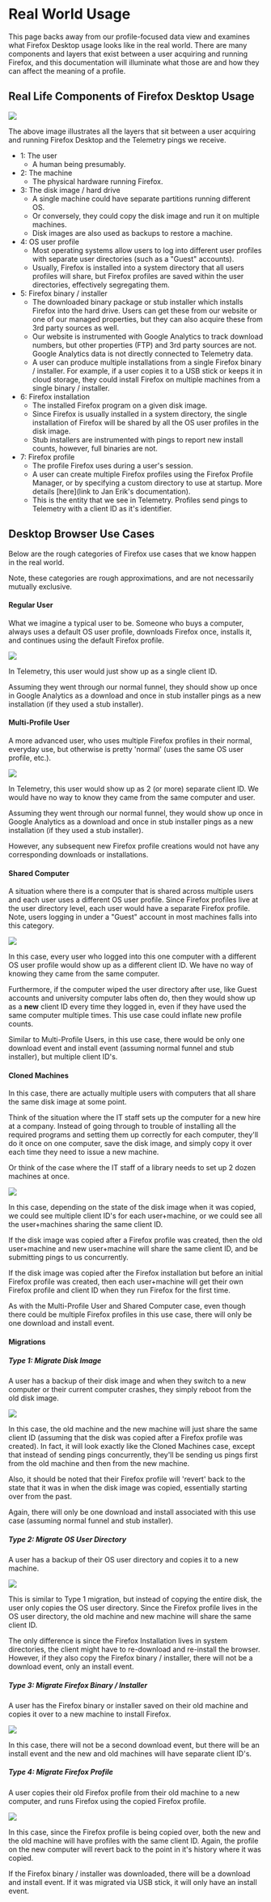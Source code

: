 # Real World Usage

This page backs away from our profile-focused data view and examines what Firefox Desktop usage looks like in the real world. There are many components and layers that exist between a user acquiring and running Firefox, and this documentation will illuminate what those are and how they can affect the meaning of a profile. 

## Real Life Components of Firefox Desktop Usage

![](images/real-life-usage-components.png)

The above image illustrates all the layers that sit between a user acquiring and running Firefox Desktop and the Telemetry pings we receive. 

* 1: The user
	- A human being presumably. 
* 2: The machine
	- The physical hardware running Firefox. 
* 3: The disk image / hard drive
	- A single machine could have separate partitions running different OS. 
	- Or conversely, they could copy the disk image and run it on multiple machines. 
	- Disk images are also used as backups to restore a machine. 
* 4: OS user profile
	- Most operating systems allow users to log into different user profiles with separate user directories (such as a "Guest" accounts). 
	- Usually, Firefox is installed into a system directory that all users profiles will share, but Firefox profiles are saved within the user directories, effectively segregating them. 
* 5: Firefox binary / installer
	- The downloaded binary package or stub installer which installs Firefox into the hard drive. Users can get these from our website or one of our managed properties, but they can also acquire these from 3rd party sources as well. 
	- Our website is instrumented with Google Analytics to track download numbers, but other properties (FTP) and 3rd party sources are not. Google Analytics data is not directly connected to Telemetry data. 
	- A user can produce multiple installations from a single Firefox binary / installer. For example, if a user copies it to a USB stick or keeps it in cloud storage, they could install Firefox on multiple machines from a single binary / installer. 
* 6: Firefox installation
	- The installed Firefox program on a given disk image. 
	- Since Firefox is usually installed in a system directory, the single installation of Firefox will be shared by all the OS user profiles in the disk image. 
	- Stub installers are instrumented with pings to report new install counts, however, full binaries are not. 
* 7: Firefox profile
	- The profile Firefox uses during a user's session. 
	- A user can create multiple Firefox profiles using the Firefox Profile Manager, or by specifying a custom directory to use at startup. More details [here](link to Jan Erik's documentation). 
	- This is the entity that we see in Telemetry. Profiles send pings to Telemetry with a client ID as it's identifier.  

## Desktop Browser Use Cases

Below are the rough categories of Firefox use cases that we know happen in the real world. 

Note, these categories are rough approximations, and are not necessarily mutually exclusive. 

#### Regular User

What we imagine a typical user to be. Someone who buys a computer, always uses a default OS user profile, downloads Firefox once, installs it, and continues using the default Firefox profile. 

![](images/regular-user.png)

In Telemetry, this user would just show up as a single client ID. 

Assuming they went through our normal funnel, they should show up once in Google Analytics as a download and once in stub installer pings as a new installation (if they used a stub installer). 

#### Multi-Profile User

A more advanced user, who uses multiple Firefox profiles in their normal, everyday use, but otherwise is pretty 'normal' (uses the same OS user profile, etc.). 

![](images/multi-profile-user.png)

In Telemetry, this user would show up as 2 (or more) separate client ID. We would have no way to know they came from the same computer and user. 

Assuming they went through our normal funnel, they would show up once in Google Analytics as a download and once in stub installer pings as a new installation (if they used a stub installer). 

However, any subsequent new Firefox profile creations would not have any corresponding downloads or installations. 

#### Shared Computer

A situation where there is a computer that is shared across multiple users and each user uses a different OS user profile. Since Firefox profiles live at the user directory level, each user would have a separate Firefox profile. Note, users logging in under a "Guest" account in most machines falls into this category.

![](images/shared-computer.png)

In this case, every user who logged into this one computer with a different OS user profile would show up as a different client ID. We have no way of knowing they came from the same computer. 

Furthermore, if the computer wiped the user directory after use, like Guest accounts and university computer labs often do, then they would show up as a **new** client ID every time they logged in, even if they have used the same computer multiple times. This use case could inflate new profile counts. 

Similar to Multi-Profile Users, in this use case, there would be only one download event and install event (assuming normal funnel and stub installer), but multiple client ID's. 

#### Cloned Machines

In this case, there are actually multiple users with computers that all share the same disk image at some point. 

Think of the situation where the IT staff sets up the computer for a new hire at a company. Instead of going through to trouble of installing all the required programs and setting them up correctly for each computer, they'll do it once on one computer, save the disk image, and simply copy it over each time they need to issue a new machine. 

Or think of the case where the IT staff of a library needs to set up 2 dozen machines at once. 

![](images/cloned-machines.png)

In this case, depending on the state of the disk image when it was copied, we could see multiple client ID's for each user+machine, or we could see all the user+machines sharing the same client ID. 

If the disk image was copied after a Firefox profile was created, then the old user+machine and new user+machine will share the same client ID, and be submitting pings to us concurrently. 

If the disk image was copied after the Firefox installation but before an initial Firefox profile was created, then each user+machine will get their own Firefox profile and client ID when they run Firefox for the first time. 

As with the Multi-Profile User and Shared Computer case, even though there could be multiple Firefox profiles in this use case, there will only be one download and install event.  

#### Migrations

##### Type 1: Migrate Disk Image

A user has a backup of their disk image and when they switch to a new computer or their current computer crashes, they simply reboot from the old disk image. 

![](images/migration-1.png)

In this case, the old machine and the new machine will just share the same client ID (assuming that the disk was copied after a Firefox profile was created). In fact, it will look exactly like the Cloned Machines case, except that instead of sending pings concurrently, they'll be sending us pings first from the old machine and then from the new machine. 

Also, it should be noted that their Firefox profile will 'revert' back to the state that it was in when the disk image was copied, essentially starting over from the past. 

Again, there will only be one download and install associated with this use case (assuming normal funnel and stub installer). 

##### Type 2: Migrate OS User Directory

A user has a backup of their OS user directory and copies it to a new machine. 

![](images/migration-2.png)

This is similar to Type 1 migration, but instead of copying the entire disk, the user only copies the OS user directory. Since the Firefox profile lives in the OS user directory, the old machine and new machine will share the same client ID. 

The only difference is since the Firefox Installation lives in system directories, the client might have to re-download and re-install the browser. However, if they also copy the Firefox binary / installer, there will not be a download event, only an install event. 

##### Type 3: Migrate Firefox Binary / Installer

A user has the Firefox binary or installer saved on their old machine and copies it over to a new machine to install Firefox. 

![](images/migration-3.png)

In this case, there will not be a second download event, but there will be an install event and the new and old machines will have separate client ID's. 

##### Type 4: Migrate Firefox Profile

A user copies their old Firefox profile from their old machine to a new computer, and runs Firefox using the copied Firefox profile. 

![](images/migration-4.png)

In this case, since the Firefox profile is being copied over, both the new and the old machine will have profiles with the same client ID. Again, the profile on the new computer will revert back to the point in it's history where it was copied. 

If the Firefox binary / installer was downloaded, there will be a download and install event. If it was migrated via USB stick, it will only have an install event. 


